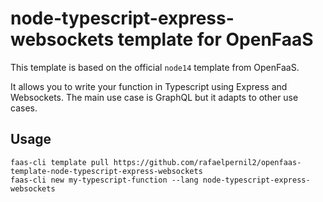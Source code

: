 # node-typescript-express-websockets template for OpenFaaS

This template is based on the official `node14` template from OpenFaaS. 

It allows you to write your function in Typescript using Express and Websockets. The main use case is GraphQL but it adapts to other use cases.

## Usage

```shell
faas-cli template pull https://github.com/rafaelpernil2/openfaas-template-node-typescript-express-websockets
faas-cli new my-typescript-function --lang node-typescript-express-websockets